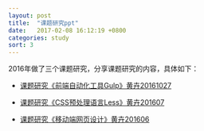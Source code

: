```yaml
---
layout: post
title:  "课题研究ppt"
date:   2017-02-08 16:12:19 +0800
categories: study
sort: 3
---
```

2016年做了三个课题研究，分享课题研究的内容，具体如下：

- [课题研究《前端自动化工具Gulp》黄卉20161027](/file/课题研究《前端自动化工具Gulp》黄卉20161027.key)

- [课题研究《CSS预处理语言Less》黄卉201607](/file/课题研究《CSS预处理语言Less》201607.key)

- [课题研究《移动端网页设计》黄卉201606](/file/课题研究《移动端网页设计》黄卉201606.key)
